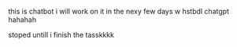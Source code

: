 this is chatbot i will work on it in the nexy few days w hstbdl chatgpt hahahah

stoped untill i finish the tasskkkk
